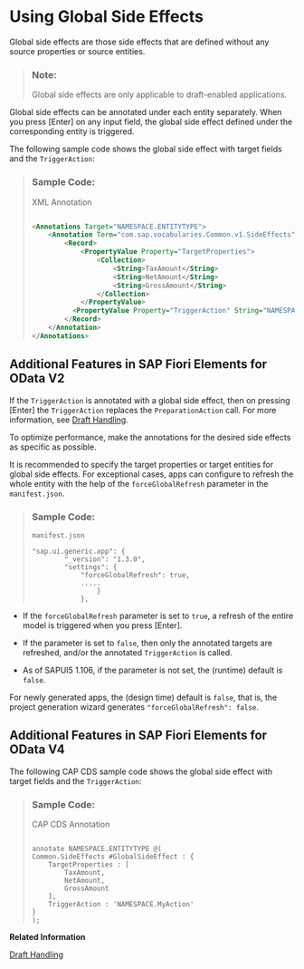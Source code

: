 <!-- loio955ae316856a4dcdbe07a1dbf584fa98 -->

# Using Global Side Effects

Global side effects are those side effects that are defined without any source properties or source entities.

> ### Note:  
> Global side effects are only applicable to draft-enabled applications.

Global side effects can be annotated under each entity separately. When you press [Enter\] on any input field, the global side effect defined under the corresponding entity is triggered.

The following sample code shows the global side effect with target fields and the `TriggerAction`:

> ### Sample Code:  
> XML Annotation
> 
> ```xml
> 
> <Annotations Target="NAMESPACE.ENTITYTYPE">
>     <Annotation Term="com.sap.vocabularies.Common.v1.SideEffects" Qualifier="GlobalSideEffect">
>         <Record>
>             <PropertyValue Property="TargetProperties">
>                 <Collection>
>                     <String>TaxAmount</String>
>                     <String>NetAmount</String>
>                     <String>GrossAmount</String>
>                 </Collection>
>             </PropertyValue>
>           <PropertyValue Property="TriggerAction" String="NAMESPACE.MyAction"/>
>         </Record>
>     </Annotation>
> </Annotations>
> 
> ```



<a name="loio955ae316856a4dcdbe07a1dbf584fa98__section_b5t_bn1_twb"/>

## Additional Features in SAP Fiori Elements for OData V2

If the `TriggerAction` is annotated with a global side effect, then on pressing [Enter\] the `TriggerAction` replaces the `PreparationAction` call. For more information, see [Draft Handling](draft-handling-ed9aa41.md).

To optimize performance, make the annotations for the desired side effects as specific as possible.

It is recommended to specify the target properties or target entities for global side effects. For exceptional cases, apps can configure to refresh the whole entity with the help of the `forceGlobalRefresh` parameter in the `manifest.json`.

> ### Sample Code:  
> `manifest.json`
> 
> ```
> "sap.ui.generic.app": {
>         "_version": "1.3.0",
>         "settings": {
>             "forceGlobalRefresh": true,
>             .....
>                 }
>             },
> ```

-   If the `forceGlobalRefresh` parameter is set to `true`, a refresh of the entire model is triggered when you press [Enter\].

-   If the parameter is set to `false`, then only the annotated targets are refreshed, and/or the annotated `TriggerAction` is called.

-   As of SAPUI5 1.106, if the parameter is not set, the \(runtime\) default is `false`.


For newly generated apps, the \(design time\) default is `false`, that is, the project generation wizard generates `"forceGlobalRefresh": false`.



<a name="loio955ae316856a4dcdbe07a1dbf584fa98__section_hkm_hzq_5wb"/>

## Additional Features in SAP Fiori Elements for OData V4

The following CAP CDS sample code shows the global side effect with target fields and the `TriggerAction`:

> ### Sample Code:  
> CAP CDS Annotation
> 
> ```
> 
> annotate NAMESPACE.ENTITYTYPE @(
> Common.SideEffects #GlobalSideEffect : {
>     TargetProperties : [
>         TaxAmount,
>         NetAmount,
>         GrossAmount
>     ],
>     TriggerAction : 'NAMESPACE.MyAction'
> }
> );
> ```

**Related Information**  


[Draft Handling](draft-handling-ed9aa41.md "A draft is an interim version of a business entity that has not yet been explicitly saved as an active version. SAP Fiori elements supports the creation of apps using draft handling.")

